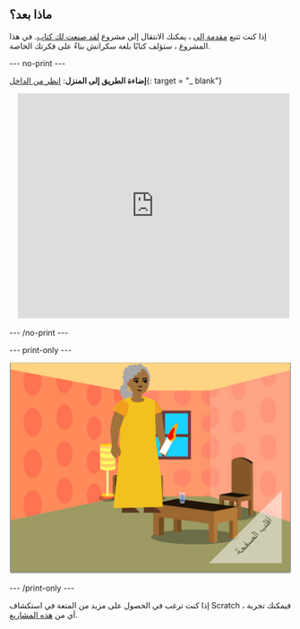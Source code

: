 ## ماذا بعد؟

إذا كنت تتبع [مقدمة إلى](https://projects.raspberrypi.org/en/pathway/scratch-intro) ، يمكنك الانتقال إلى مشروع [لقد صنعت لك كتاب](https://projects.raspberrypi.org/en/projects/i-made-you-a-book). في هذا المشروع ، ستؤلف كتابًا بلغة سكراتش بناءً على فكرتك الخاصة.

--- no-print ---

**إضاءة الطريق إلى المنزل**: [انظر من الداخل](https://scratch.mit.edu/projects/499860786/editor){: target = "_ blank"}
<div class="scratch-preview" style="margin-left: 15px;">
  <iframe allowtransparency="true" width="485" height="402" src="https://scratch.mit.edu/projects/embed/499860786/?autostart=false" frameborder="0"></iframe>
</div>

--- /no-print ---

--- print-only ---

![مشروع "صنعت لك كتاب".](images/book-cover.png)

--- /print-only ---

إذا كنت ترغب في الحصول على مزيد من المتعة في استكشاف Scratch ، فيمكنك تجربة أي من [هذه المشاريع](https://projects.raspberrypi.org/en/projects?software%5B%5D=scratch&curriculum%5B%5D=%201).



